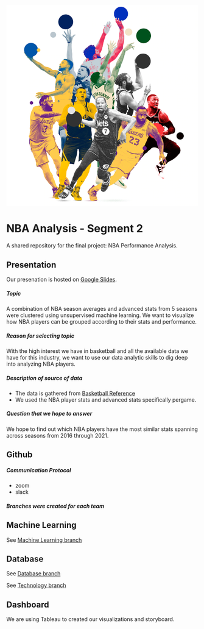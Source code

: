 ![nba_league](images/nba.jpeg)
# **NBA Analysis - Segment 2**
A shared repository for the final project: NBA Performance Analysis.

## Presentation 
Our presenation is hosted on [Google Slides](https://docs.google.com/presentation/d/1L4YRwSEaInupFLXlQvdWhKHDKyJHGeozT8aQ3ug04TQ/edit?usp=sharing).
##### *Topic*
A combination of NBA season averages and advanced stats from 5 seasons were clustered using unsupervised machine learning. We want to visualize how NBA players can be grouped according to their stats and performance.

##### *Reason for selecting topic*
With the high interest we have in basketball and all the available data we have for this industry, we want to use our data analytic skills to dig deep into analyzing NBA players.

##### *Description of source of data*
- The data is gathered from [Basketball Reference](http://basketball-reference.com/)
- We used the NBA player stats and advanced stats specifically pergame. 


##### *Question that we hope to answer*
We hope to find out which NBA players have the most similar stats spanning across seasons from 2016 through 2021.


## Github
##### *Communication Protocol*
- zoom
- slack

##### *Branches were created for each team*

## Machine Learning
See [Machine Learning branch](https://github.com/irameowlee/NBA_analysis/tree/machine_learning)

## Database
See [Database branch](https://github.com/irameowlee/NBA_analysis/tree/database_branch)
    
See [Technology branch](https://github.com/irameowlee/NBA_analysis/blob/technology_branch/README_technology.md)

## Dashboard
We are using Tableau to created our visualizations and storyboard. 
